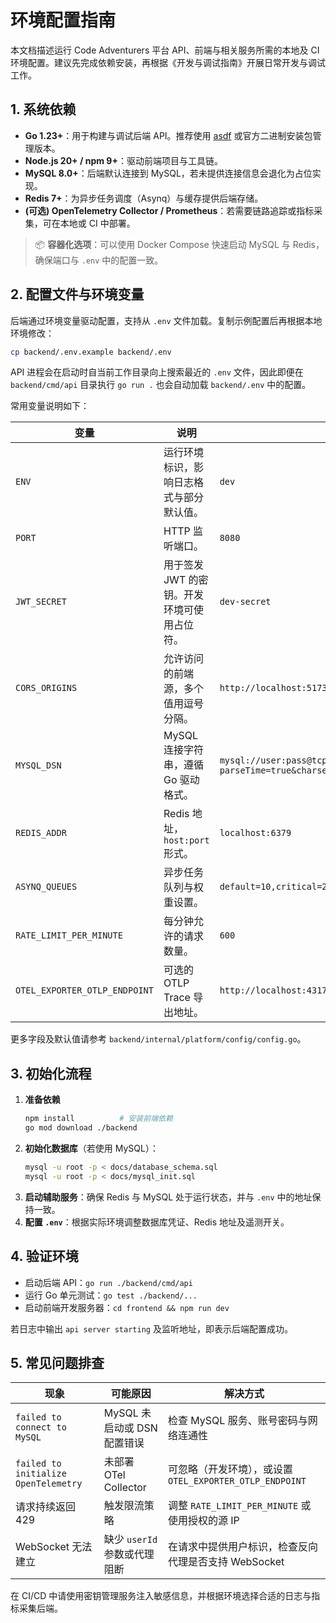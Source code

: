 # 环境配置指南

本文档描述运行 Code Adventurers 平台 API、前端与相关服务所需的本地及 CI 环境配置。建议先完成依赖安装，再根据《开发与调试指南》开展日常开发与调试工作。

## 1. 系统依赖

- **Go 1.23+**：用于构建与调试后端 API。推荐使用 [asdf](https://asdf-vm.com) 或官方二进制安装包管理版本。
- **Node.js 20+ / npm 9+**：驱动前端项目与工具链。
- **MySQL 8.0+**：后端默认连接到 MySQL，若未提供连接信息会退化为占位实现。
- **Redis 7+**：为异步任务调度（Asynq）与缓存提供后端存储。
- **(可选) OpenTelemetry Collector / Prometheus**：若需要链路追踪或指标采集，可在本地或 CI 中部署。

> 📦 **容器化选项**：可以使用 Docker Compose 快速启动 MySQL 与 Redis，确保端口与 `.env` 中的配置一致。

## 2. 配置文件与环境变量

后端通过环境变量驱动配置，支持从 `.env` 文件加载。复制示例配置后再根据本地环境修改：

```bash
cp backend/.env.example backend/.env
```

API 进程会在启动时自当前工作目录向上搜索最近的 `.env` 文件，因此即便在 `backend/cmd/api` 目录执行 `go run .` 也会自动加载 `backend/.env` 中的配置。

常用变量说明如下：

| 变量 | 说明 | 示例 |
| --- | --- | --- |
| `ENV` | 运行环境标识，影响日志格式与部分默认值。 | `dev` |
| `PORT` | HTTP 监听端口。 | `8080` |
| `JWT_SECRET` | 用于签发 JWT 的密钥。开发环境可使用占位符。 | `dev-secret` |
| `CORS_ORIGINS` | 允许访问的前端源，多个值用逗号分隔。 | `http://localhost:5173` |
| `MYSQL_DSN` | MySQL 连接字符串，遵循 Go 驱动格式。 | `mysql://user:pass@tcp(localhost:3306)/code_adventurers?parseTime=true&charset=utf8mb4` |
| `REDIS_ADDR` | Redis 地址，`host:port` 形式。 | `localhost:6379` |
| `ASYNQ_QUEUES` | 异步任务队列与权重设置。 | `default=10,critical=20` |
| `RATE_LIMIT_PER_MINUTE` | 每分钟允许的请求数量。 | `600` |
| `OTEL_EXPORTER_OTLP_ENDPOINT` | 可选的 OTLP Trace 导出地址。 | `http://localhost:4317` |

更多字段及默认值请参考 `backend/internal/platform/config/config.go`。

## 3. 初始化流程

1. **准备依赖**
   ```bash
   npm install          # 安装前端依赖
   go mod download ./backend
   ```
2. **初始化数据库**（若使用 MySQL）：
   ```bash
   mysql -u root -p < docs/database_schema.sql
   mysql -u root -p < docs/mysql_init.sql
   ```
3. **启动辅助服务**：确保 Redis 与 MySQL 处于运行状态，并与 `.env` 中的地址保持一致。
4. **配置 `.env`**：根据实际环境调整数据库凭证、Redis 地址及遥测开关。

## 4. 验证环境

- 启动后端 API：`go run ./backend/cmd/api`
- 运行 Go 单元测试：`go test ./backend/...`
- 启动前端开发服务器：`cd frontend && npm run dev`

若日志中输出 `api server starting` 及监听地址，即表示后端配置成功。

## 5. 常见问题排查

| 现象 | 可能原因 | 解决方式 |
| --- | --- | --- |
| `failed to connect to MySQL` | MySQL 未启动或 DSN 配置错误 | 检查 MySQL 服务、账号密码与网络连通性 |
| `failed to initialize OpenTelemetry` | 未部署 OTel Collector | 可忽略（开发环境），或设置 `OTEL_EXPORTER_OTLP_ENDPOINT` |
| 请求持续返回 429 | 触发限流策略 | 调整 `RATE_LIMIT_PER_MINUTE` 或使用授权的源 IP |
| WebSocket 无法建立 | 缺少 `userId` 参数或代理阻断 | 在请求中提供用户标识，检查反向代理是否支持 WebSocket |

在 CI/CD 中请使用密钥管理服务注入敏感信息，并根据环境选择合适的日志与指标采集后端。

